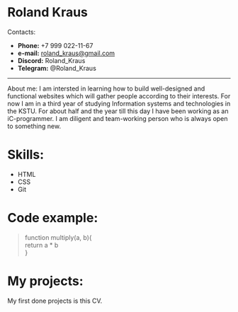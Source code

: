 
# Roland Kraus

Сontacts:  
*  __Phone:__ +7 999 022-11-67 
*  __e-mail:__ roland_kraus@gmail.com
*  __Discord:__ Roland_Kraus
*  __Telegram:__ @Roland_Kraus

___ 

About me:
I am intersted in learning how to build well-designed and functional websites which will gather people according to their interests. For now I am in a third year of studying Information systems and technologies in the KSTU. For about half and the year till this day I have been working as an iC-programmer.
I am diligent and team-working person who is always open to something new.

# Skills: 
* HTML
* CSS
* Git

# Code example:

> function multiply(a, b){  
> return a * b  
> }  

# My projects:
My first done projects is this CV.


